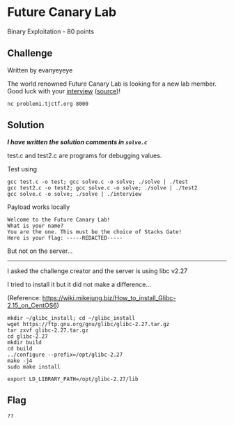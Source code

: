 # Future Canary Lab
Binary Exploitation - 80 points

## Challenge 

Written by evanyeyeye

The world renowned Future Canary Lab is looking for a new lab member. Good luck with your [interview](c962e5ec36fc4161a93c042e1837cf0fe0a35a92469f37181f827d9ee8a54cca_interview) ([source](2e1b38dc00bfb021e2deb45219f4c44b371dc1ae98b0fb2ee2d9905032e310a3_interview.c))!

`nc problem1.tjctf.org 8000`

## Solution

***I have written the solution comments in `solve.c`***

test.c and test2.c are programs for debugging values.

Test using 

	gcc test.c -o test; gcc solve.c -o solve; ./solve | ./test
	gcc test2.c -o test2; gcc solve.c -o solve; ./solve | ./test2
	gcc solve.c -o solve; ./solve | ./interview

Payload works locally

	Welcome to the Future Canary Lab!
	What is your name?
	You are the one. This must be the choice of Stacks Gate!
	Here is your flag: -----REDACTED-----


But not on the server...

---

I asked the challenge creator and the server is using libc v2.27

I tried to install it but it did not make a difference...

(Reference: https://wiki.mikejung.biz/How_to_install_Glibc-2.15_on_CentOS6)

	mkdir ~/glibc_install; cd ~/glibc_install 
	wget https://ftp.gnu.org/gnu/glibc/glibc-2.27.tar.gz
	tar zxvf glibc-2.27.tar.gz
	cd glibc-2.27
	mkdir build
	cd build
	../configure --prefix=/opt/glibc-2.27
	make -j4
	sudo make install

	export LD_LIBRARY_PATH=/opt/glibc-2.27/lib


## Flag

	??